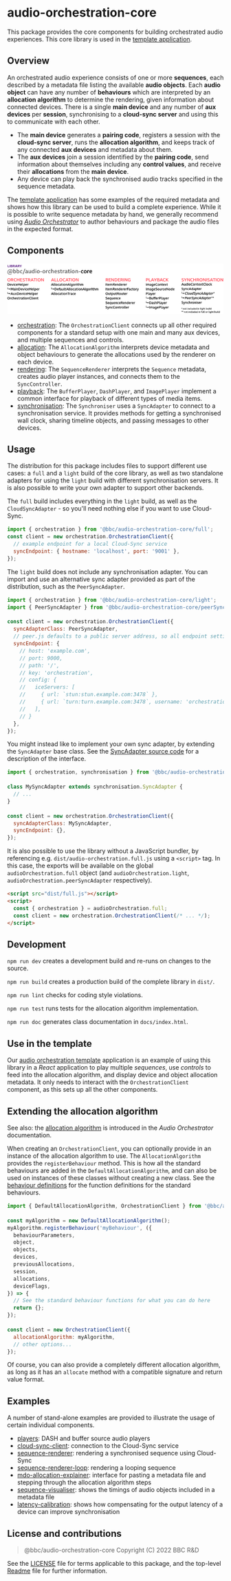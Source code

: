 # audio-orchestration-core

This package provides the core components for building orchestrated audio experiences. This core library is used in the [template application](../template).

## Overview

An orchestrated audio experience consists of one or more **sequences**, each described by a metadata file listing the available **audio objects**. Each **audio object** can have any number of **behaviours** which are interpreted by an **allocation algorithm** to determine the rendering, given information about connected devices. There is a single **main device** and any number of **aux devices** per **session**, synchronising to a **cloud-sync server** and using this to communicate with each other.

* The **main device** generates a **pairing code**, registers a session with the **cloud-sync server**, runs the **allocation algorithm**, and keeps track of any connected **aux devices** and metadata about them.
* The **aux devices** join a session identified by the **pairing code**, send information about themselves including any **control values**, and receive their **allocations** from the **main device**.
* Any device can play back the synchronised audio tracks specified in the sequence metadata.

The [template application](../template) has some examples of the required metadata and shows how this library can be used to build a complete experience. While it is possible to write sequence metadata by hand, we generally recommend using [_Audio Orchestrator_](https://www.bbc.co.uk/makerbox/tools/audio-orchestrator) to author behaviours and package the audio files in the expected format.

## Components

<img alt="core library components (as listed below)" src="./images/core-components.png" />

* [orchestration](./src/orchestration):
  The `OrchestrationClient` connects up all other required components for a standard setup with one main and many aux devices, and multiple sequences and controls.
* [allocation](./src/allocation):
  The `AllocationAlgorithm` interprets device metadata and object behaviours to generate the allocations used by the renderer on each device.
* [rendering](./src/rendering):
  The `SequenceRenderer` interprets the `Sequence` metadata, creates audio player instances, and connects them to the `SyncController`.
* [playback](./src/playback):
  The `BufferPlayer`, `DashPlayer`, and `ImagePlayer` implement a common interface for playback of different types of media items.
* [synchronisation](./src/synchronisation):
  The `Synchroniser` uses a `SyncAdapter` to connect to a synchronisation service. It provides methods for getting a synchronised wall clock, sharing timeline objects, and passing messages to other devices.

## Usage

The distribution for this package includes files to support different use cases: a `full` and a `light` build of the core library, as well as two standalone adapters for using the `light` build with different synchronisation servers. It is also possible to write your own adapter to support other backends.

The `full` build includes everything in the `light` build, as well as the `CloudSyncAdapter` - so you'll need nothing else if you want to use Cloud-Sync.

```js
import { orchestration } from '@bbc/audio-orchestration-core/full';
const client = new orchestration.OrchestrationClient({
  // example endpoint for a local Cloud-Sync service
  syncEndpoint: { hostname: 'localhost', port: '9001' },
});
```

The `light` build  does not include any synchronisation adapter. You can import and use an alternative sync adapter provided as part of the distribution, such as the `PeerSyncAdapter`.

```js
import { orchestration } from '@bbc/audio-orchestration-core/light';
import { PeerSyncAdapter } from '@bbc/audio-orchestration-core/peerSyncAdapter';

const client = new orchestration.OrchestrationClient({
  syncAdapterClass: PeerSyncAdapter,
  // peer.js defaults to a public server address, so all endpoint settings are optional
  syncEndpoint: {
    // host: 'example.com',
    // port: 9000,
    // path: '/',
    // key: 'orchestration',
    // config: {
    //   iceServers: [
    //     { url: `stun:stun.example.com:3478` },
    //     { url: `turn:turn.example.com:3478`, username: 'orchestration', credential: 'orchestration' },
    //   ],
    // }
  },
});
```

You might instead like to implement your own sync adapter, by extending the `SyncAdapter` base class. See the [SyncAdapter source code](./src/synchronisation/SyncAdapter.js) for a description of the interface.

```js
import { orchestration, synchronisation } from '@bbc/audio-orchestration-core/light';

class MySyncAdapter extends synchronisation.SyncAdapter {
  // ...
}

const client = new orchestration.OrchestrationClient({
  syncAdapterClass: MySyncAdapter,
  syncEndpoint: {},
});
```

It is also possible to use the library without a JavaScript bundler, by referencing e.g. `dist/audio-orchestration.full.js` using a `<script>` tag. In this case, the exports will be available on the global `audioOrchestration.full` object (and `audioOrchestration.light`, `audioOrchestration.peerSyncAdapter` respectively).

```html
<script src="dist/full.js"></script>
<script>
  const { orchestration } = audioOrchestration.full;
  const client = new orchestration.OrchestrationClient(/* ... */);
</script>
```

## Development

`npm run dev` creates a development build and re-runs on changes to the source.

`npm run build` creates a production build of the complete library in `dist/`.

`npm run lint` checks for coding style violations.

`npm run test` runs tests for the allocation algorithm implementation.

`npm run doc` generates class documentation in `docs/index.html`.


## Use in the template

Our [audio orchestration template](../template) application is an example of using this library in a _React_ application to play multiple _sequences_, use _controls_ to feed into the allocation algorithm, and display device and object allocation metadata. It only needs to interact with the `OrchestrationClient` component, as this sets up all the other components.

## Extending the allocation algorithm

See also: the [allocation algorithm](https://bbc.github.io/bbcat-orchestration-docs/allocation-algorithm/) is introduced in the _Audio Orchestrator_ documentation.

When creating an `OrchestrationClient`, you can optionally provide in an instance of the allocation algorithm to use. The `AllocationAlgorithm` provides the `registerBehaviour` method. This is how all the standard behaviours are added in the `DefaultAllocationAlgorithm`, and can also be used on instances of these classes without creating a new class. See the [behaviour definitions](src/allocation/behaviours) for the function definitions for the standard behaviours.

```js
import { DefaultAllocationAlgorithm, OrchestrationClient } from '@bbc/audio-orchestration-core';

const myAlgorithm = new DefaultAllocationAlgorithm();
myAlgorithm.registerBehaviour('myBehaviour', ({
  behaviourParameters,
  object,
  objects,
  devices,
  previousAllocations,
  session,
  allocations,
  deviceFlags,
}) => {
  // See the standard behaviour functions for what you can do here
  return {};
});

const client = new OrchestrationClient({
  allocationAlgorithm: myAlgorithm,
  // other options...
});
```

Of course, you can also provide a completely different allocation algorithm, as long as it has an `allocate` method with a compatible signature and return value format.

## Examples

A number of stand-alone examples are provided to illustrate the usage of certain individual components.

 * [players](examples/players/): DASH and buffer source audio players
 * [cloud-sync-client](examples/cloud-sync-client/): connection to the Cloud-Sync service
 * [sequence-renderer](examples/sequence-renderer/): rendering a synchronised sequence using Cloud-Sync
 * [sequence-renderer-loop](examples/sequence-renderer-loop/): rendering a looping sequence
 * [mdo-allocation-explainer](examples/mdo-allocation-explainer/): interface for pasting a metadata file and stepping through the allocation algorithm steps
 * [sequence-visualiser](examples/sequence-visualiser/): shows the timings of audio objects included in a metadata file
 * [latency-calibration](examples/latency-calibration/): shows how compensating for the output latency of a device can improve synchronisation

## License and contributions

> @bbc/audio-orchestration-core
> Copyright (C) 2022 BBC R&D

See the [LICENSE](./LICENSE) file for terms applicable to this package, and the top-level [Readme](../../Readme.md) file for further information.

